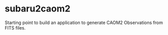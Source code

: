 # subaru2caom2
Starting point to build an application to generate CAOM2 Observations from FITS files.
